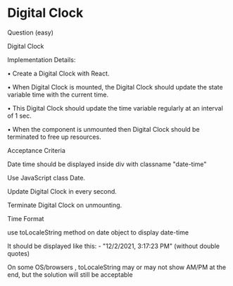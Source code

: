# Digital Clock 

Question (easy)

Digital Clock

Implementation Details:

• Create a Digital Clock with React.

• When Digital Clock is mounted, the Digital Clock should update the state variable time with the current time.

• This Digital Clock should update the time variable regularly at an interval of 1 sec.

• When the component is unmounted then Digital Clock should be terminated to free up resources.


Acceptance Criteria

Date time should be displayed inside div with classname "date-time"

Use JavaScript class Date.

Update Digital Clock in every second.

Terminate Digital Clock on unmounting.


Time Format

use toLocaleString method on date object to display date-time


It should be displayed like this: - "12/2/2021, 3:17:23 PM" (without double quotes)

On some OS/browsers , toLocaleString may or may not show AM/PM at the end, but the solution will still be acceptable
